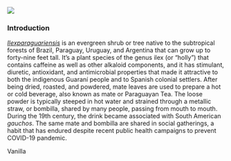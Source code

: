 <a href="https://www.juncture-digital.org"><img src="https://juncture-digital.github.io/juncture/static/images/ve-button.png"></a>

<param ve-config 
       title="Vanilla"
       source-image="https://upload.wikimedia.org/wikipedia/commons/1/17/Spider_lily%2C_Yokohama_IMG_3544.jpg"
       banner="https://upload.wikimedia.org/wikipedia/commons/1/17/Spider_lily%2C_Yokohama_IMG_3544.jpg"
       author="Jason Lopez"
       layout="vertical">

### Introduction
[_Ilexparaguariensis_](https://powo.science.kew.org/taxon/urn:lsid:ipni.org:names:315555-2) is an evergreen shrub or tree native to the subtropical forests of Brazil, Paraguay, Uruguay, and Argentina that can grow up to forty-nine feet tall. It’s a plant species of the genus ilex (or “holly”) that contains caffeine as well as other alkaloid components, and it has stimulant, diuretic, antioxidant, and antimicrobial properties that made it attractive to both the indigenous Guaraní people and to Spanish colonial settlers. After being dried, roasted, and powdered, mate leaves are used to prepare a hot or cold beverage, also known as mate or Paraguayan Tea. The loose powder is typically steeped in hot water and strained through a <span data-mouseover-image-zoomto="543,127,72,20">metallic straw</span>, or bombilla, shared by many people, passing from mouth to mouth. During the 19th century, the drink became associated with South American *gauchos*. The same mate and bombilla are shared in social gatherings, a habit that has endured despite recent public health campaigns to prevent COVID-19 pandemic.
<param ve-image label="Gauchos drinking mate" description="Photograph" license="public domain" url="https://upload.wikimedia.org/wikipedia/commons/c/c2/Gauchos_mateando.jpg">
<param ve-image label="Vanilla" description="Photograph" license="public domain" url="Vanilla_planifolia_-_Köhler–s_Medizinal-Pflanzen-278.jpg">
<param ve-entity eid="Q155" title="Brazil">
<param ve-entity eid="Q46429" title=“Guarani people”>
<param ve-entity eid="Q84263196" title=“COVID-19 pandemic”>
<param ve-entity eid="Q160066" title="straw">
<param ve-video vid="_VQ-ckQPD2I">
<param ve-plant-specimen jpid="10.5555/al.ap.specimen.k000306647">
<param ve-iframe src="https://archive.org/details/biostor-94169/page/n3/mode/2up?q=vanilla+planifolia"
       
# Vanilla
